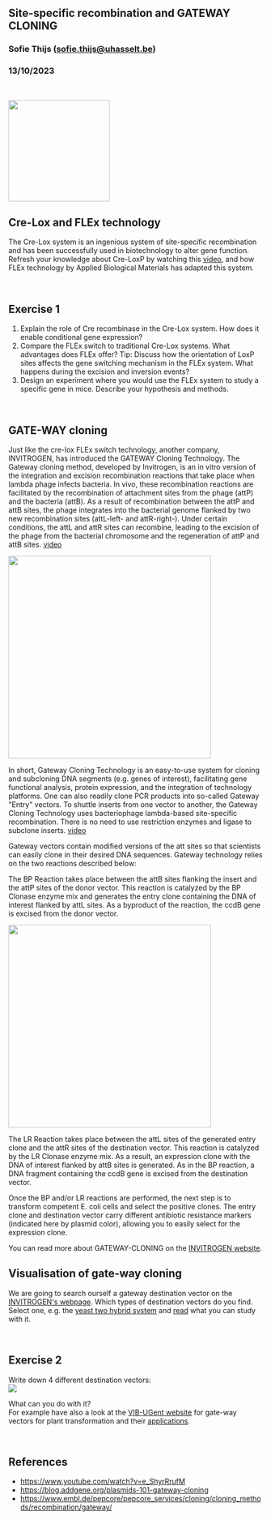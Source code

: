 ## Site-specific recombination and GATEWAY CLONING
### Sofie Thijs (sofie.thijs@uhasselt.be)
### 13/10/2023


&nbsp;
&nbsp;
&nbsp;


<img src="https://i.makeagif.com/media/10-11-2017/-Q8oVn.gif" width="200px">


## Cre-Lox and FLEx technology
The Cre-Lox system is an ingenious system of site-specific recombination and has been successfully used in biotechnology to alter gene function. 
Refresh your knowledge about Cre-LoxP by watching this [video](https://www.youtube.com/watch?v=I21NmFq4F8A), and how FLEx technology
by Applied Biological Materials has adapted this system.

&nbsp;

## Exercise 1
1) Explain the role of Cre recombinase in the Cre-Lox system. How does it enable conditional gene expression?
2) Compare the FLEx switch to traditional Cre-Lox systems. What advantages does FLEx offer? Tip: Discuss how the orientation of LoxP sites affects the gene switching mechanism in the FLEx system. What happens during the excision and inversion events?
4) Design an experiment where you would use the FLEx system to study a specific gene in mice. Describe your hypothesis and methods.

&nbsp;
&nbsp;
&nbsp;

## GATE-WAY cloning 
Just like the cre-lox FLEx switch technology, another company, INVITROGEN, has introduced the GATEWAY Cloning Technology. The Gateway cloning method, developed by Invitrogen, is an in vitro version of the integration and excision recombination reactions that take place when lambda phage infects bacteria. In vivo, these recombination reactions are facilitated by the recombination of attachment sites from the phage (attP) and the bacteria (attB). As a result of recombination between the attP and attB sites, the phage integrates into the bacterial genome flanked by two new recombination sites (attL-left- and attR-right-). Under certain conditions, the attL and attR sites can recombine, leading to the excision of the phage from the bacterial chromosome and the regeneration of attP and attB sites. [video](https://www.youtube.com/watch?v=e_ShyrRrufM)

<img src="https://www.thermofisher.com/content/dam/LifeTech/global/life-sciences/Cloning/Images/1215/gateway-entryclones-fig1.jpg" width="400px">

In short, Gateway Cloning Technology is an easy-to-use system for cloning and subcloning DNA segments (e.g. genes of interest), facilitating gene functional analysis, protein expression, and the integration of technology platforms. One can also readily clone PCR products into so-called Gateway "Entry" vectors. To shuttle inserts from one vector to another, the Gateway Cloning Technology uses bacteriophage lambda-based site-specific recombination. There is no need to use restriction enzymes and ligase to subclone inserts. [video](https://www.youtube.com/watch?v=q3y4Xp_xuik)

Gateway vectors contain modified versions of the att sites so that scientists can easily clone in their desired DNA sequences. Gateway technology relies on the two reactions described below:

The BP Reaction takes place between the attB sites flanking the insert and the attP sites of the donor vector. This reaction is catalyzed by the BP Clonase enzyme mix and generates the entry clone containing the DNA of interest flanked by attL sites. As a byproduct of the reaction, the ccdB gene is excised from the donor vector.

<img src="https://www.embl.de/pepcore/pepcore_services/cloning/cloning_methods/recombination/gateway/gateway05.gif" width="400px">

The LR Reaction takes place between the attL sites of the generated entry clone and the attR sites of the destination vector. This reaction is catalyzed by the LR Clonase enzyme mix. As a result, an expression clone with the DNA of interest flanked by attB sites is generated. As in the BP reaction, a DNA fragment containing the ccdB gene is excised from the destination vector. 

Once the BP and/or LR reactions are performed, the next step is to transform competent E. coli cells and select the positive clones. The entry clone and destination vector carry different antibiotic resistance markers (indicated here by plasmid color), allowing you to easily select for the expression clone. 

You can read more about GATEWAY-CLONING on the [INVITROGEN website](https://www.thermofisher.com/be/en/home/life-science/cloning/gateway-cloning/gateway-technology.html).

## Visualisation of gate-way cloning
We are going to search ourself a gateway destination vector on the [INVITROGEN's webpage](https://www.thermofisher.com/be/en/home/life-science/cloning/gateway-cloning/gateway-technology.html). Which types of destination vectors do you find. Select one, e.g. the [yeast two hybrid system](https://www.thermofisher.com/order/catalog/product/PQ1000101#/PQ1000101) and [read](https://www.singerinstruments.com/resource/yeast-2-hybrid/) what you can study with it.

&nbsp;


## Exercise 2
Write down 4 different destination vectors:  
![](https://www.embl.de/pepcore/pepcore_services/cloning/cloning_methods/recombination/gateway/gateway08.gif)

What can you do with it?   
For example have also a look at the [VIB-UGent website](https://gatewayvectors.vib.be/) for gate-way vectors for plant transformation and their [applications](https://www.psb.ugent.be/).


&nbsp;
&nbsp;
&nbsp;


## References
- https://www.youtube.com/watch?v=e_ShyrRrufM
- https://blog.addgene.org/plasmids-101-gateway-cloning
- https://www.embl.de/pepcore/pepcore_services/cloning/cloning_methods/recombination/gateway/

&nbsp;
&nbsp;
&nbsp;


